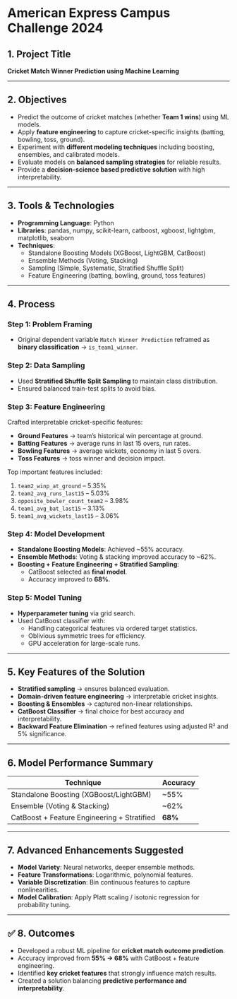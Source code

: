 # American Express Campus Challenge 2024 

##  1. Project Title  
**Cricket Match Winner Prediction using Machine Learning**  

---

##  2. Objectives  
- Predict the outcome of cricket matches (whether **Team 1 wins**) using ML models.  
- Apply **feature engineering** to capture cricket-specific insights (batting, bowling, toss, ground).  
- Experiment with **different modeling techniques** including boosting, ensembles, and calibrated models.  
- Evaluate models on **balanced sampling strategies** for reliable results.  
- Provide a **decision-science based predictive solution** with high interpretability.  

---

##  3. Tools & Technologies  
- **Programming Language**: Python  
- **Libraries**: pandas, numpy, scikit-learn, catboost, xgboost, lightgbm, matplotlib, seaborn  
- **Techniques**:  
  - Standalone Boosting Models (XGBoost, LightGBM, CatBoost)  
  - Ensemble Methods (Voting, Stacking)  
  - Sampling (Simple, Systematic, Stratified Shuffle Split)  
  - Feature Engineering (batting, bowling, ground, toss features)  

---

##  4. Process  

### **Step 1: Problem Framing**  
- Original dependent variable `Match Winner Prediction` reframed as **binary classification** → `is_team1_winner`.  

### **Step 2: Data Sampling**  
- Used **Stratified Shuffle Split Sampling** to maintain class distribution.  
- Ensured balanced train-test splits to avoid bias.  

### **Step 3: Feature Engineering**  
Crafted interpretable cricket-specific features:  
- **Ground Features** → team’s historical win percentage at ground.  
- **Batting Features** → average runs in last 15 overs, run rates.  
- **Bowling Features** → average wickets, economy in last 5 overs.  
- **Toss Features** → toss winner and decision impact.  

Top important features included:  
1. `team2_winp_at_ground` – 5.35%  
2. `team2_avg_runs_last15` – 5.03%  
3. `opposite_bowler_count_team2` – 3.98%  
4. `team1_avg_bat_last15` – 3.13%  
5. `team1_avg_wickets_last15` – 3.06%  

### **Step 4: Model Development**  
- **Standalone Boosting Models**: Achieved ~55% accuracy.  
- **Ensemble Methods**: Voting & stacking improved accuracy to ~62%.  
- **Boosting + Feature Engineering + Stratified Sampling**:  
  - CatBoost selected as **final model**.  
  - Accuracy improved to **68%**.  

### **Step 5: Model Tuning**  
- **Hyperparameter tuning** via grid search.  
- Used CatBoost classifier with:  
  - Handling categorical features via ordered target statistics.  
  - Oblivious symmetric trees for efficiency.  
  - GPU acceleration for large-scale runs.  

---

##  5. Key Features of the Solution  
- **Stratified sampling** → ensures balanced evaluation.  
- **Domain-driven feature engineering** → interpretable cricket insights.  
- **Boosting & Ensembles** → captured non-linear relationships.  
- **CatBoost Classifier** → final choice for best accuracy and interpretability.  
- **Backward Feature Elimination** → refined features using adjusted R² and 5% significance.  

---

##  6. Model Performance Summary  

| Technique                                   | Accuracy |
|---------------------------------------------|----------|
| Standalone Boosting (XGBoost/LightGBM)      | ~55%     |
| Ensemble (Voting & Stacking)                | ~62%     |
| CatBoost + Feature Engineering + Stratified | **68%**  |

---

##  7. Advanced Enhancements Suggested  
- **Model Variety**: Neural networks, deeper ensemble methods.  
- **Feature Transformations**: Logarithmic, polynomial features.  
- **Variable Discretization**: Bin continuous features to capture nonlinearities.  
- **Model Calibration**: Apply Platt scaling / isotonic regression for probability tuning.  

---

## ✅ 8. Outcomes  
- Developed a robust ML pipeline for **cricket match outcome prediction**.  
- Accuracy improved from **55% → 68%** with CatBoost + feature engineering.  
- Identified **key cricket features** that strongly influence match results.  
- Created a solution balancing **predictive performance and interpretability**.  

